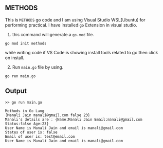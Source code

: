 ## METHODS

This is `METHODS` go code and I am using Visual Studio WSL[Ubuntu] for performing practical. I have installed `go` Extension in visual studio.

1. this command will generate a `go.mod` file.

```
go mod init methods
```

while writing code if VS Code is showing install tools related to go then click on install.

2. Run `main.go` file by using.

```
go run main.go
```

## Output

```
>> go run main.go 

Methods in Go Lang
{Manali Jain manali@gmail.com false 23}
Manali's details are : {Name:Manali Jain Email:manali@gmail.com Status:false Age:23}
User Name is Manali Jain and email is manali@gmail.com
Status of user is: false
Email of user is: test@email.com
User Name is Manali Jain and email is manali@gmail.com
```